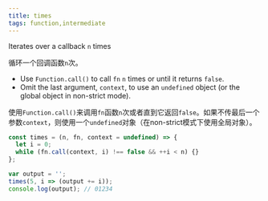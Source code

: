 ```yaml
---
title: times
tags: function,intermediate
---
```


Iterates over a callback `n` times

循环一个回调函数`n`次。

- Use `Function.call()` to call `fn` `n` times or until it returns `false`.
- Omit the last argument, `context`, to use an `undefined` object (or the global object in non-strict mode).

使用`Function.call()`来调用`fn`函数`n`次或者直到它返回`false`。如果不传最后一个参数`context`，则使用一个`undefined`对象（在non-strict模式下使用全局对象）。

```js
const times = (n, fn, context = undefined) => {
  let i = 0;
  while (fn.call(context, i) !== false && ++i < n) {}
};
```

```js
var output = '';
times(5, i => (output += i));
console.log(output); // 01234
```

